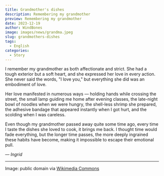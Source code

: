 ```yaml
---
title: Grandmother's dishes
description: Remembering my grandmother
preview: Remembering my grandmother
date: 2023-12-19
author: WindBones
image: images/news/grandma.jpeg
slug: grandmothers-dishes
tags:
  - English
categories:
  - Story
---
```


I remember my grandmother as both affectionate and strict. She had a tough exterior but a soft heart, and she expressed her love in every action. She never said the words, "I love you," but everything she did was an embodiment of love.

Her love manifested in numerous ways — holding hands while crossing the street, the small lamp guiding me home after evening classes, the late-night bowl of noodles when we were hungry, the shell-less shrimp she prepared, the adhesive bandage that appeared instantly when I got hurt, and the scolding when I was careless.

Even though my grandmother passed away quite some time ago, every time I taste the dishes she loved to cook, it brings me back. I thought time would fade everything, but the longer time passes, the more deeply ingrained these habits have become, making it impossible to escape their emotional pull.

*— Ingrid*

---

Image: public domain via [Wikimedia Commons](https://commons.wikimedia.org/wiki/File:Slaaende_Lighed.jpg)